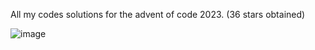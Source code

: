 All my codes solutions for the advent of code 2023. (36 stars obtained)

![image](https://github.com/Noustaa/advent-of-code-2023/assets/69060343/f26a5e38-e8e8-4e97-9c71-aa8d91254d9a)
